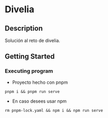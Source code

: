 # Divelia

## Description

Solución al reto de divelia.

## Getting Started

### Executing program

- Proyecto hecho con pnpm

```
pnpm i && pnpm run serve
```

- En caso desees usar npm

```
rm pnpm-lock.yaml && npm i && npm run serve
```
